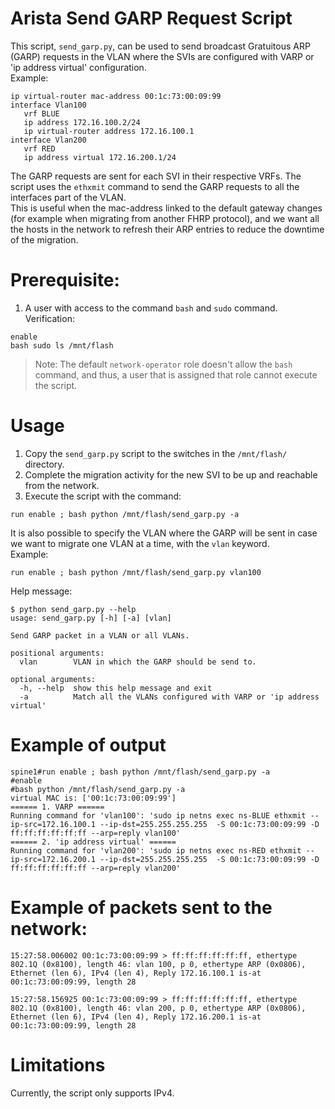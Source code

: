 # Arista Send GARP Request Script
This script, `send_garp.py`, can be used to send broadcast Gratuitous ARP (GARP) requests in the VLAN where the SVIs are configured with VARP or 'ip address virtual' configuration.  
Example: 
```
ip virtual-router mac-address 00:1c:73:00:09:99
interface Vlan100
   vrf BLUE
   ip address 172.16.100.2/24
   ip virtual-router address 172.16.100.1
interface Vlan200
   vrf RED
   ip address virtual 172.16.200.1/24
```
The GARP requests are sent for each SVI in their respective VRFs. The script uses the `ethxmit` command to send the GARP requests to all the interfaces part of the VLAN.  
This is useful when the mac-address linked to the default gateway changes (for example when migrating from another FHRP protocol), and we want all the hosts in the network to refresh their ARP entries to reduce the downtime of the migration.

# Prerequisite: 
1. A user with access to the command `bash` and `sudo` command.  
Verification: 
```
enable
bash sudo ls /mnt/flash
```
> Note: The default `network-operator` role doesn't allow the `bash` command, and thus, a user that is assigned that role cannot execute the script.  



# Usage
1. Copy the `send_garp.py` script to the switches in the `/mnt/flash/` directory.
2. Complete the migration activity for the new SVI to be up and reachable from the network.
3. Execute the script with the command:
```
run enable ; bash python /mnt/flash/send_garp.py -a
```

It is also possible to specify the VLAN where the GARP will be sent in case we want to migrate one VLAN at a time, with the `vlan` keyword.  
Example: 
```
run enable ; bash python /mnt/flash/send_garp.py vlan100
```

Help message: 
```
$ python send_garp.py --help
usage: send_garp.py [-h] [-a] [vlan]

Send GARP packet in a VLAN or all VLANs.

positional arguments:
  vlan        VLAN in which the GARP should be send to.

optional arguments:
  -h, --help  show this help message and exit
  -a          Match all the VLANs configured with VARP or 'ip address virtual'
```


# Example of output
```
spine1#run enable ; bash python /mnt/flash/send_garp.py -a
#enable
#bash python /mnt/flash/send_garp.py -a
virtual MAC is: ['00:1c:73:00:09:99']
====== 1. VARP ======
Running command for 'vlan100': 'sudo ip netns exec ns-BLUE ethxmit --ip-src=172.16.100.1 --ip-dst=255.255.255.255  -S 00:1c:73:00:09:99 -D ff:ff:ff:ff:ff:ff --arp=reply vlan100'
====== 2. 'ip address virtual' ======
Running command for 'vlan200': 'sudo ip netns exec ns-RED ethxmit --ip-src=172.16.200.1 --ip-dst=255.255.255.255  -S 00:1c:73:00:09:99 -D ff:ff:ff:ff:ff:ff --arp=reply vlan200'
```

# Example of packets sent to the network: 
```
15:27:58.006002 00:1c:73:00:09:99 > ff:ff:ff:ff:ff:ff, ethertype 802.1Q (0x8100), length 46: vlan 100, p 0, ethertype ARP (0x0806), Ethernet (len 6), IPv4 (len 4), Reply 172.16.100.1 is-at 00:1c:73:00:09:99, length 28

15:27:58.156925 00:1c:73:00:09:99 > ff:ff:ff:ff:ff:ff, ethertype 802.1Q (0x8100), length 46: vlan 200, p 0, ethertype ARP (0x0806), Ethernet (len 6), IPv4 (len 4), Reply 172.16.200.1 is-at 00:1c:73:00:09:99, length 28
```

# Limitations
Currently, the script only supports IPv4.

